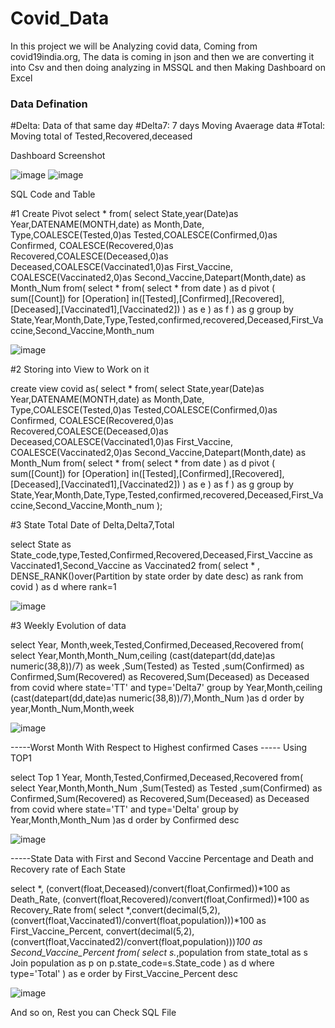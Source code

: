 # Covid_Data
In this project we will be Analyzing covid data, Coming from covid19india.org, The data is coming in json and then we are converting it into Csv and then doing analyzing in MSSQL and then Making Dashboard on Excel


### Data Defination

#Delta: Data of that same day
#Delta7: 7 days Moving Avaerage data
#Total: Moving total of Tested,Recovered,deceased




Dashboard Screenshot

![image](https://user-images.githubusercontent.com/62884175/190382877-d313f56f-cb37-43b0-86f5-373c5a3a5f7b.png)
![image](https://user-images.githubusercontent.com/62884175/190382970-3469c35d-e38b-4bb9-8adc-ce3d6eadd880.png)



SQL Code and Table

#1 Create Pivot
select * from(
select State,year(Date)as Year,DATENAME(MONTH,date) as Month,Date,
Type,COALESCE(Tested,0)as Tested,COALESCE(Confirmed,0)as Confirmed,
COALESCE(Recovered,0)as Recovered,COALESCE(Deceased,0)as Deceased,COALESCE(Vaccinated1,0)as First_Vaccine,
COALESCE(Vaccinated2,0)as Second_Vaccine,Datepart(Month,date) as Month_Num
from(
select * from(
select * from date
) as d
pivot
(
sum([Count]) for [Operation] in([Tested],[Confirmed],[Recovered],[Deceased],[Vaccinated1],[Vaccinated2])
)
as e
) as f
) as g
group by State,Year,Month,Date,Type,Tested,confirmed,recovered,Deceased,First_Vaccine,Second_Vaccine,Month_num

![image](https://user-images.githubusercontent.com/62884175/190381636-87fd1474-308f-4351-85db-934345e445bb.png)


#2 Storing into View to Work on it

create view covid as(
select * from(
select State,year(Date)as Year,DATENAME(MONTH,date) as Month,Date,
Type,COALESCE(Tested,0)as Tested,COALESCE(Confirmed,0)as Confirmed,
COALESCE(Recovered,0)as Recovered,COALESCE(Deceased,0)as Deceased,COALESCE(Vaccinated1,0)as First_Vaccine,
COALESCE(Vaccinated2,0)as Second_Vaccine,Datepart(Month,date) as Month_Num
from(
select * from(
select * from date
) as d
pivot
(
sum([Count]) for [Operation] in([Tested],[Confirmed],[Recovered],[Deceased],[Vaccinated1],[Vaccinated2])
)
as e
) as f
) as g
group by State,Year,Month,Date,Type,Tested,confirmed,recovered,Deceased,First_Vaccine,Second_Vaccine,Month_num
);



#3 State Total Date of Delta,Delta7,Total

select State as State_code,type,Tested,Confirmed,Recovered,Deceased,First_Vaccine as Vaccinated1,Second_Vaccine as Vaccinated2 from(
select * 
, DENSE_RANK()over(Partition by state order by date desc) as rank
from covid
) as d
where rank=1

![image](https://user-images.githubusercontent.com/62884175/190382004-ac566b32-a430-49bc-b972-0ea894a4dbbc.png)




#3 Weekly Evolution of data

select Year, Month,week,Tested,Confirmed,Deceased,Recovered from(
select Year,Month,Month_Num,ceiling (cast(datepart(dd,date)as numeric(38,8))/7) as week
,Sum(Tested) as Tested ,sum(Confirmed) as Confirmed,Sum(Recovered) as Recovered,Sum(Deceased) as Deceased
from covid where state='TT' and type='Delta7'
group by Year,Month,ceiling (cast(datepart(dd,date)as numeric(38,8))/7),Month_Num
)as d
order by year,Month_Num,Month,week

![image](https://user-images.githubusercontent.com/62884175/190382134-be7b9fe1-78da-4dc8-bcd5-50527aa5e2c5.png)


-----Worst Month With Respect to Highest confirmed Cases
----- Using TOP1

select Top 1 Year, Month,Tested,Confirmed,Deceased,Recovered from(
select Year,Month,Month_Num
,Sum(Tested) as Tested ,sum(Confirmed) as Confirmed,Sum(Recovered) as Recovered,Sum(Deceased) as Deceased
from covid where state='TT' and type='Delta'
group by Year,Month,Month_Num
)as d
order by Confirmed desc

![image](https://user-images.githubusercontent.com/62884175/190382233-615a39c6-99c1-439e-8471-82b2316a7848.png)

-----State Data with First and Second Vaccine Percentage and Death and Recovery rate of Each State

select *,
(convert(float,Deceased)/convert(float,Confirmed))*100 as Death_Rate,
(convert(float,Recovered)/convert(float,Confirmed))*100 as Recovery_Rate
from(
select *,convert(decimal(5,2),(convert(float,Vaccinated1)/convert(float,population)))*100 as First_Vaccine_Percent,
convert(decimal(5,2),(convert(float,Vaccinated2)/convert(float,population)))*100 as Second_Vaccine_Percent
from(
select s.*,population from state_total as s
Join population as p
on p.state_code=s.State_code
) as d
where type='Total'
) as e
order by First_Vaccine_Percent desc


![image](https://user-images.githubusercontent.com/62884175/190382362-c3d0cf4a-406a-469e-a73d-5b01e49a9c3f.png)


And so on, Rest you can Check SQL File




